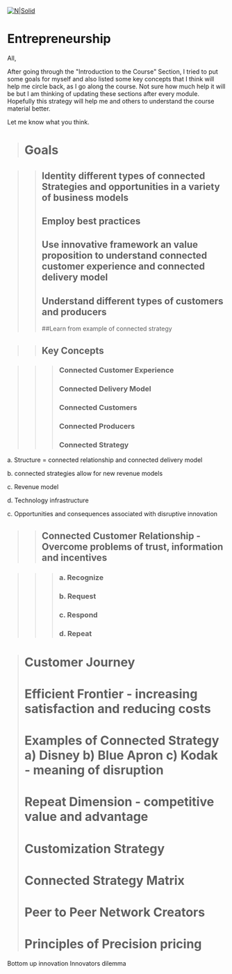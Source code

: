 [![N|Solid](https://github.com/mlaai/Deep-Learning/blob/master/Images/Mlaai-Logo-Black-1.jpg)](https://mlaai.com)

# Entrepreneurship
All,

After going through the "Introduction to the Course" Section, I tried to put some goals for myself and also listed some key concepts that I think will help me circle back, as I go along the course. Not sure how much help it will be but I am thinking of updating these sections after every module. Hopefully this strategy will help me and others to understand the course material better.

Let me know what you think.

> # Goals

>> ## Identity different types of connected Strategies and opportunities in a variety of business models
>> ## Employ best practices
>> ## Use innovative framework an value proposition to understand connected customer experience and connected delivery model
>> ## Understand different types of customers and producers
>> ##Learn from example of connected strategy

>> ## Key Concepts

>>> ### Connected Customer Experience
>>> ### Connected Delivery Model
>>> ### Connected Customers
>>> ### Connected Producers
>>> ### Connected Strategy

a. Structure = connected relationship and connected delivery model

b. connected strategies allow for new revenue models

c. Revenue model

d. Technology infrastructure

c. Opportunities and consequences associated with disruptive innovation

>> ## Connected Customer Relationship - Overcome problems of trust, information and incentives

>>> ### a. Recognize 
>>> ### b. Request 
>>> ### c. Respond 
>>> ### d. Repeat

> # Customer Journey
> # Efficient Frontier - increasing satisfaction and reducing costs
> # Examples of Connected Strategy a) Disney b) Blue Apron c) Kodak - meaning of disruption
> # Repeat Dimension - competitive value and advantage
> # Customization Strategy
> # Connected Strategy Matrix
> # Peer to Peer Network Creators
> # Principles of Precision pricing
Bottom up innovation
Innovators dilemma
